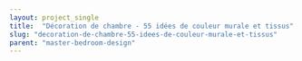 ```yaml
---
layout: project_single
title:  "Décoration de chambre - 55 idées de couleur murale et tissus"
slug: "decoration-de-chambre-55-idees-de-couleur-murale-et-tissus"
parent: "master-bedroom-design"
---
```

 